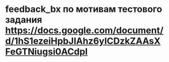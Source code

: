 # feedback_bx  по  мотивам тестового задания https://docs.google.com/document/d/1hS1ezeiHpbJIAhz6yICDzkZAAsXFeGTNiugsi0ACdpI
